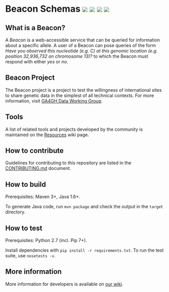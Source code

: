 # Beacon Schemas [![](https://travis-ci.org/ga4gh/beacon-team.svg?branch=develop)](https://travis-ci.org/ga4gh/beacon-team) [![](https://img.shields.io/badge/license-Apache%202-blue.svg)](https://raw.githubusercontent.com/ga4gh/beacon-team/develop/LICENSE) [![](https://beacon-team-slackin.herokuapp.com/badge.svg)](https://beacon-team-slackin.herokuapp.com/) [![](https://raw.githubusercontent.com/ZenHubIO/support/master/zenhub-badge.png)](https://zenhub.com)

## What is a Beacon?

A _Beacon_ is a web-accessible service that can be queried for information about a specific allele. A user of a Beacon can pose queries of the form _Have you observed this nucleotide (e.g. C) at this genomic location (e.g. position 32,936,732 on chromosome 13)?_ to which the Beacon must respond with either _yes_ or _no_.

## Beacon Project

The Beacon project is a project to test the willingness of international sites to share genetic data in the simplest of all technical contexts. For more information, visit [GA4GH Data Working Group](http://ga4gh.org/#/beacon).

## Tools

A list of related tools and projects developed by the community is maintained on the [Resources](https://github.com/ga4gh/beacon-team/wiki/Resources) wiki page.

## How to contribute

Guidelines for contributing to this repository are listed in the [CONTRIBUTING.md](CONTRIBUTING.md) document.

## How to build

Prerequisites: Maven 3+, Java 1.6+.

To generate Java code, run `mvn package` and check the output in the `target` directory. 

## How to test

Prerequisites: Python 2.7 (incl. Pip 7+).

Install dependencies with `pip install -r requirements.txt`. To run the test suite, use `nosetests -v`.

## More information

More information for developers is available on [our wiki](https://github.com/ga4gh/beacon-team/wiki).
